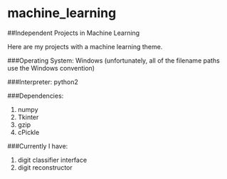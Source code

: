 # machine_learning
##Independent Projects in Machine Learning

Here are my projects with a machine learning theme.

###Operating System: 
Windows (unfortunately, all of the filename paths use the Windows convention)

###Interpreter: 
python2

###Dependencies: 
1. numpy
2. Tkinter
3. gzip
4. cPickle

###Currently I have: 
1. digit classifier interface
2. digit reconstructor
